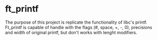 # ft_printf

The purpose of this project is replicate the functionality of libc's printf.
Ft_printf is capable of handle with the flags (#, space, +, -, 0), precisions and width of original printf, but don't works with lenght modifiers.
